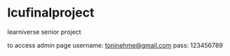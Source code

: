 # lcufinalproject
learniverse senior project


to access admin page
username:  toninehme@gmail.com
pass:      123456789
